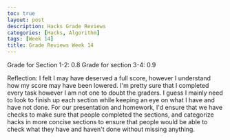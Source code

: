 ```yaml
---
toc: true
layout: post
description: Hacks Grade Reviews
categories: [Hacks, Algorithm]
tags: [Week 14]
title: Grade Reviews Week 14
---
```


Grade for Section 1-2: 0.8
Grade for section 3-4: 0.9

Reflection:
I felt I may have deserved a full score, however I understand how my score may have been lowered. I'm pretty sure that I completed every task however I am not one to doubt the graders. I guess I mainly need to look to finish up each section while keeping an eye on what I have and have not done. For our presentation and homework, I'd ensure that we have checks to make sure that people completed the sections, and categorize hacks in more concise sections to ensure that people would be able to check what they have and haven't done without missing anything.